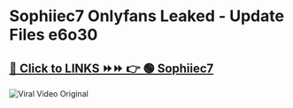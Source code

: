 
 # Sophiiec7 Onlyfans Leaked - Update Files e6o30

## <h2><a href="https://clipsfans.com/Sophiiec7&ref=git">🔗 Click to LINKS ⏩⏩ 👉 🟢 Sophiiec7 </a></h2>

<a href="https://clipsfans.com/Sophiiec7&ref=git" rel="nofollow" data-target="animated-image.originalLink"><img src="https://i.ibb.co.com/xMMVF88/686577567.gif" alt="Viral Video Original" style="max-width: 100%; display: inline-block;" data-target="animated-image.originalImage"></a>

